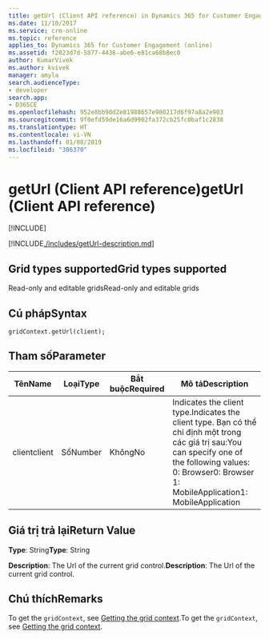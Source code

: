 ```yaml
---
title: getUrl (Client API reference) in Dynamics 365 for Customer Engagement| MicrosoftDocs
ms.date: 11/10/2017
ms.service: crm-online
ms.topic: reference
applies_to: Dynamics 365 for Customer Engagement (online)
ms.assetid: f2023d7d-5877-4436-abe6-e81ca68b8ec0
author: KumarVivek
ms.author: kvivek
manager: amyla
search.audienceType:
- developer
search.app:
- D365CE
ms.openlocfilehash: 952e8bb90d2e81988657e980217d6f97a8a2e903
ms.sourcegitcommit: 9f0efd59de16a6d9902fa372cb25fc0baf1c2838
ms.translationtype: HT
ms.contentlocale: vi-VN
ms.lasthandoff: 01/08/2019
ms.locfileid: "386370"
---
```

# <a name="geturl-client-api-reference"></a><span data-ttu-id="51eaa-102">getUrl (Client API reference)</span><span class="sxs-lookup"><span data-stu-id="51eaa-102">getUrl (Client API reference)</span></span>

[!INCLUDE[](../../../../../includes/cc_applies_to_update_9_0_0.md)]

[!INCLUDE[./includes/getUrl-description.md](./includes/getUrl-description.md)]

## <a name="grid-types-supported"></a><span data-ttu-id="51eaa-103">Grid types supported</span><span class="sxs-lookup"><span data-stu-id="51eaa-103">Grid types supported</span></span>

<span data-ttu-id="51eaa-104">Read-only and editable grids</span><span class="sxs-lookup"><span data-stu-id="51eaa-104">Read-only and editable grids</span></span>

## <a name="syntax"></a><span data-ttu-id="51eaa-105">Cú pháp</span><span class="sxs-lookup"><span data-stu-id="51eaa-105">Syntax</span></span>

`gridContext.getUrl(client);`

## <a name="parameter"></a><span data-ttu-id="51eaa-106">Tham số</span><span class="sxs-lookup"><span data-stu-id="51eaa-106">Parameter</span></span>

|<span data-ttu-id="51eaa-107">Tên</span><span class="sxs-lookup"><span data-stu-id="51eaa-107">Name</span></span>|<span data-ttu-id="51eaa-108">Loại</span><span class="sxs-lookup"><span data-stu-id="51eaa-108">Type</span></span>|<span data-ttu-id="51eaa-109">Bắt buộc</span><span class="sxs-lookup"><span data-stu-id="51eaa-109">Required</span></span>|<span data-ttu-id="51eaa-110">Mô tả</span><span class="sxs-lookup"><span data-stu-id="51eaa-110">Description</span></span>|
|--|--|--|--|
|<span data-ttu-id="51eaa-111">client</span><span class="sxs-lookup"><span data-stu-id="51eaa-111">client</span></span>|<span data-ttu-id="51eaa-112">Số</span><span class="sxs-lookup"><span data-stu-id="51eaa-112">Number</span></span>|<span data-ttu-id="51eaa-113">Không</span><span class="sxs-lookup"><span data-stu-id="51eaa-113">No</span></span>|<span data-ttu-id="51eaa-114">Indicates the client type.</span><span class="sxs-lookup"><span data-stu-id="51eaa-114">Indicates the client type.</span></span> <span data-ttu-id="51eaa-115">Bạn có thể chỉ định một trong các giá trị sau:</span><span class="sxs-lookup"><span data-stu-id="51eaa-115">You can specify one of the following values:</span></span><br/><span data-ttu-id="51eaa-116">0: Browser</span><span class="sxs-lookup"><span data-stu-id="51eaa-116">0: Browser</span></span><br/><span data-ttu-id="51eaa-117">1: MobileApplication</span><span class="sxs-lookup"><span data-stu-id="51eaa-117">1: MobileApplication</span></span>|

## <a name="return-value"></a><span data-ttu-id="51eaa-118">Giá trị trả lại</span><span class="sxs-lookup"><span data-stu-id="51eaa-118">Return Value</span></span>

<span data-ttu-id="51eaa-119">**Type**: String</span><span class="sxs-lookup"><span data-stu-id="51eaa-119">**Type**: String</span></span>

<span data-ttu-id="51eaa-120">**Description**: The Url of the current grid control.</span><span class="sxs-lookup"><span data-stu-id="51eaa-120">**Description**: The Url of the current grid control.</span></span>

## <a name="remarks"></a><span data-ttu-id="51eaa-121">Chú thích</span><span class="sxs-lookup"><span data-stu-id="51eaa-121">Remarks</span></span>

<span data-ttu-id="51eaa-122">To get the `gridContext`, see [Getting the grid context](../../grids.md#bkmk_gridcontext).</span><span class="sxs-lookup"><span data-stu-id="51eaa-122">To get the `gridContext`, see [Getting the grid context](../../grids.md#bkmk_gridcontext).</span></span>



